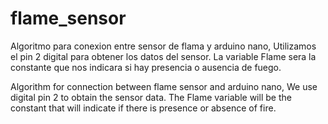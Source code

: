# flame_sensor
Algoritmo para conexion entre sensor de flama y arduino nano,
Utilizamos el pin 2 digital para obtener los datos del sensor.
La variable Flame sera la constante que nos indicara si hay presencia
o ausencia de fuego.


Algorithm for connection between flame sensor and arduino nano, We use digital pin 2 to obtain the sensor data. The Flame variable will be the constant that will indicate if there is presence or absence of fire.
